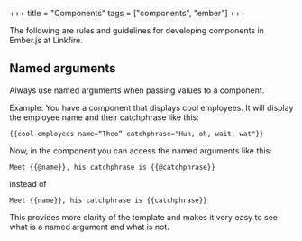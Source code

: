 +++
title = "Components"
tags = ["components", "ember"]
+++

The following are rules and guidelines for developing components in Ember.js at Linkfire.

## Named arguments

Always use named arguments when passing values to a component.


Example: You have a component that displays cool employees. It will display the employee name and their catchphrase like this:

`{{cool-employees name=“Theo” catchphrase="Huh, oh, wait, wat"}}`

Now, in the component you can access the named arguments like this:

`Meet {{@name}}, his catchphrase is {{@catchphrase}}`

instead of

`Meet {{name}}, his catchphrase is {{catchphrase}}`

This provides more clarity of the template and makes it very easy to see what is a named argument and what is not.
